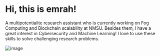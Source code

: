 # Hi, this is emrah!
A multipotentialite research assistant who is currently working on Fog Computing and Blockchain scalability at NMSU. Besides them, I have a great interest in Cybersecurity and Machine Learning! I love to use these skills to solve challenging research problems.


![image](https://media.giphy.com/media/4TtTVTmBoXp8txRU0C/giphy.gif)
